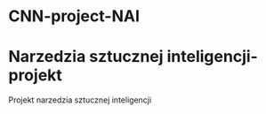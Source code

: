 # CNN-project-NAI
# Narzedzia sztucznej inteligencji-projekt
Projekt narzedzia sztucznej inteligencji
